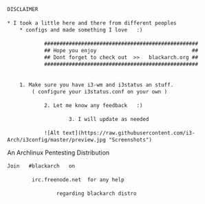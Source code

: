 	DISCLAIMER

	* I took a little here and there from different peoples 
		* configs and made something I love   :)

				##################################################
				## Hope you enjoy 								##
				## Dont forget to check out  >>   blackarch.org ##
				##################################################


		1. Make sure you have i3-wm and i3status an stuff.
 			( configure your i3status.conf on your own )

				2. Let me know any feedback   :)

						3. I will update as needed 

				![Alt text](https://raw.githubusercontent.com/i3-Arch/i3config/master/preview.jpg "Screenshots")


 An Archlinux Pentesting Distribution 

	Join   #blackarch   on    
			
			irc.freenode.net  for any help 
					
					regarding blackarch distro
